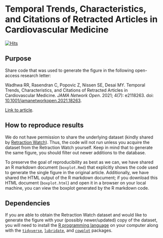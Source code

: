# Temporal Trends, Characteristics, and Citations of Retracted Articles in Cardiovascular Medicine

[![Hits](https://hits.seeyoufarm.com/api/count/incr/badge.svg?url=https%3A%2F%2Fgithub.com%2Frrrlw%2Fretract-cardiac&count_bg=%2379C83D&title_bg=%23555555&icon=&icon_color=%23E7E7E7&title=hits&edge_flat=false)](https://github.com/rrrlw/retract-cardiac)

## Purpose

Share code that was used to generate the figure in the following open-access research letter:

Wadhwa RR, Rasendran C, Popovic Z, Nissen SE, Desai MY.
Temporal Trends, Characteristics, and Citations of Retracted Articles in Cardiovascular Medicine.
*JAMA Network Open*.
2021; 4(7): e2118263.
doi: [10.1001/jamanetworkopen.2021.18263](https://doi.org/10.1001/jamanetworkopen.2021.18263).

[Link to article](https://jamanetwork.com/journals/jamanetworkopen/fullarticle/2782170).

## How to reproduce results

We do not have permission to share the underlying dataset (kindly shared by [Retraction Watch](https://retractionwatch.com/)).
Thus, the code will not run unless you acquire the dataset from the Retraction Watch yourself.
Keep in mind that to generate the same figure, you should filter out newer additions to the database.

To preserve the goal of reproducibility as best as we can, we have shared an R markdown document (`boxplot.Rmd`) that explicitly shows the code used to generate the single figure in the original article.
Additionally, we have shared the HTML output of the R markdown document; if you download this HTML document (`boxplot.html`) and open it in a browser on your local machine, you can view the boxplot generated by the R markdown code.

## Dependencies

If you are able to obtain the Retraction Watch dataset and would like to generate the figure with your (possibly newer/updated) copy of the dataset, you will need to install the [R programming language](https://www.r-project.org/) on your computer along with the [`tidyverse`](https://CRAN.R-project.org/package=tidyverse), [`lubridate`](https://CRAN.R-project.org/package=lubridate), and [`cowplot`](https://CRAN.R-project.org/package=cowplot) packages.
